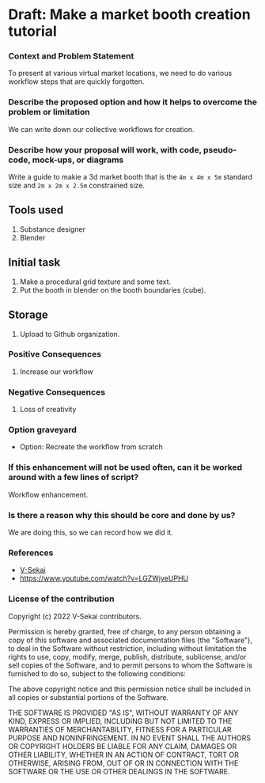 # Draft: Make a market booth creation tutorial

### Context and Problem Statement

To present at various virtual market locations, we need to do various workflow steps that are quickly forgotten.

### Describe the proposed option and how it helps to overcome the problem or limitation

We can write down our collective workflows for creation.

### Describe how your proposal will work, with code, pseudo-code, mock-ups, or diagrams

Write a guide to makie a 3d market booth that is the `4m x 4m x 5m` standard size and `2m x 2m x 2.5m` constrained size.

## Tools used

1. Substance designer
2. Blender

## Initial task

1. Make a procedural grid texture and some text.
2. Put the booth in blender on the booth boundaries (cube).

## Storage

1. Upload to Github organization.

### Positive Consequences

1. Increase our workflow

### Negative Consequences

1. Loss of creativity

### Option graveyard

- Option: Recreate the workflow from scratch

### If this enhancement will not be used often, can it be worked around with a few lines of script?

Workflow enhancement.

### Is there a reason why this should be core and done by us?

We are doing this, so we can record how we did it.

### References

- [V-Sekai](https://v-sekai.org/)
- <https://www.youtube.com/watch?v=LGZWjyeUPHU>

### License of the contribution

Copyright (c) 2022 V-Sekai contributors.

Permission is hereby granted, free of charge, to any person obtaining a copy of this software and associated documentation files (the "Software"), to deal in the Software without restriction, including without limitation the rights to use, copy, modify, merge, publish, distribute, sublicense, and/or sell copies of the Software, and to permit persons to whom the Software is furnished to do so, subject to the following conditions:

The above copyright notice and this permission notice shall be included in all copies or substantial portions of the Software.

THE SOFTWARE IS PROVIDED "AS IS", WITHOUT WARRANTY OF ANY KIND, EXPRESS OR IMPLIED, INCLUDING BUT NOT LIMITED TO THE WARRANTIES OF MERCHANTABILITY, FITNESS FOR A PARTICULAR PURPOSE AND NONINFRINGEMENT. IN NO EVENT SHALL THE AUTHORS OR COPYRIGHT HOLDERS BE LIABLE FOR ANY CLAIM, DAMAGES OR OTHER LIABILITY, WHETHER IN AN ACTION OF CONTRACT, TORT OR OTHERWISE, ARISING FROM, OUT OF OR IN CONNECTION WITH THE SOFTWARE OR THE USE OR OTHER DEALINGS IN THE SOFTWARE.
